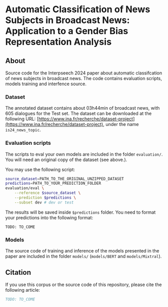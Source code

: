# Automatic Classification of News Subjects in Broadcast News: Application to a Gender Bias Representation Analysis

## About

Source code for the Interpseech 2024 paper about automatic classifcation of news
subjects in broadcast news. The code contains evaluation scripts, models 
training and interfence source.

### Dataset

The annotated dataset contains about 03h44min of broadcast news, with 605 
dialogues for the Test set. The dataset can be downloaded at the following 
URL: [https://www.ina.fr/recherche/dataset-project](https://www.ina.fr/recherche/dataset-project), under the name `is24_news_topic`.

### Evaluation scripts

The scripts to eval your own models are included in the folder `evaluation/`. 
You will need an original copy of the dataset (see above.).

You may use the following script:
```bash
source_dataset=PATH_TO_THE_ORIGINAL_UNZIPPED_DATASET
predictions=PATH_TO_YOUR_PREDICTION_FOLDER
evaluation/eval \
	--reference $source_dataset \
	--prediction $predictions \
	--subset dev # dev or test
```
The results will be saved inside `$predictions` folder. You need to format your
predictions into the following format:
```
TODO: TO_COME
```

### Models

The source code of training and inference of the models presented in the paper 
are included in the folder `models/` (`models/BERT` and `models/Mixtral`).

## Citation

If you use this corpus or the source code of this repository, please cite the 
following article:
```bib
TODO: TO_COME
```

